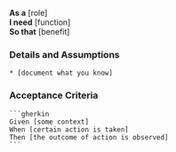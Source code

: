 **As a** [role]  
**I need** [function]  
**So that** [benefit]  
      
### Details and Assumptions
    * [document what you know]      
### Acceptance Criteria     
    ```gherkin 
    Given [some context]
    When [certain action is taken]
    Then [the outcome of action is observed]
    ```
